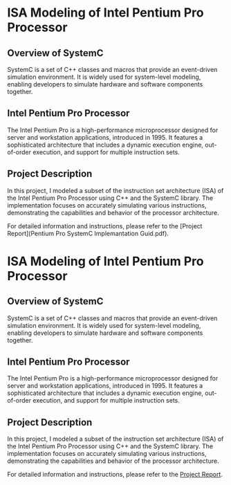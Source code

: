 # ISA Modeling of Intel Pentium Pro Processor

## Overview of SystemC
SystemC is a set of C++ classes and macros that provide an event-driven simulation environment. It is widely used for system-level modeling, enabling developers to simulate hardware and software components together.

## Intel Pentium Pro Processor
The Intel Pentium Pro is a high-performance microprocessor designed for server and workstation applications, introduced in 1995. It features a sophisticated architecture that includes a dynamic execution engine, out-of-order execution, and support for multiple instruction sets.

## Project Description
In this project, I modeled a subset of the instruction set architecture (ISA) of the Intel Pentium Pro Processor using C++ and the SystemC library. The implementation focuses on accurately simulating various instructions, demonstrating the capabilities and behavior of the processor architecture.

For detailed information and instructions, please refer to the [Project Report](Pentium Pro SystemC Implemantation Guid.pdf).


# ISA Modeling of Intel Pentium Pro Processor

## Overview of SystemC
SystemC is a set of C++ classes and macros that provide an event-driven simulation environment. It is widely used for system-level modeling, enabling developers to simulate hardware and software components together.

## Intel Pentium Pro Processor
The Intel Pentium Pro is a high-performance microprocessor designed for server and workstation applications, introduced in 1995. It features a sophisticated architecture that includes a dynamic execution engine, out-of-order execution, and support for multiple instruction sets.

## Project Description
In this project, I modeled a subset of the instruction set architecture (ISA) of the Intel Pentium Pro Processor using C++ and the SystemC library. The implementation focuses on accurately simulating various instructions, demonstrating the capabilities and behavior of the processor architecture.

For detailed information and instructions, please refer to the [Project Report](path/to/your/report.pdf).
